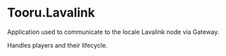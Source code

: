 # Tooru.Lavalink

Application used to communicate to the locale Lavalink node via Gateway.

Handles players and their lifecycle.
